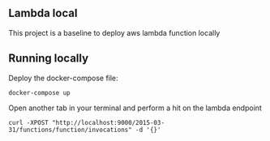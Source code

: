 ## Lambda local

This project is a baseline to deploy aws lambda function locally

## Running locally

Deploy the docker-compose file:

```
docker-compose up
```

Open another tab in your terminal and perform a hit on the lambda endpoint

```
curl -XPOST "http://localhost:9000/2015-03-31/functions/function/invocations" -d '{}'
```